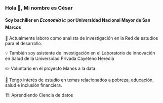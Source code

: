 ### Hola 👋, Mi nombre es César
#### Soy bachiller en *Economía* :chart_with_upwards_trend: por Universidad Nacional Mayor de San Marcos

:pushpin: Actualmente laboro como analista de investigación en la Red de estudios para el desarrollo.

:bulb: También soy asistente de investigación en el Laboratorio de Innovación en Salud de la Universidad Privada Cayeteno Heredia

:pencil2: Voluntario en el proyecto Manos a la data

:memo: Tengo interés de estudio en temas relacionados a pobreza, educación, salud e inclusión financiera.

:building_construction: Aprendiendo Ciencia de datos




